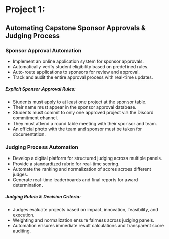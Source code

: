 # Project 1: 
## Automating Capstone Sponsor Approvals &amp; Judging Process

### Sponsor Approval Automation

- Implement an online application system for sponsor approvals.
- Automatically verify student eligibility based on predefined rules.
- Auto-route applications to sponsors for review and approval.
- Track and audit the entire approval process with real-time updates.

##### Explicit Sponsor Approval Rules:

- Students must apply to at least one project at the sponsor table.
- Their name must appear in the sponsor approval database.
- Students must commit to only one approved project via the Discord commitment channel.
- They must attend a round table meeting with their sponsor and team.
- An official photo with the team and sponsor must be taken for documentation.

### Judging Process Automation

- Develop a digital platform for structured judging across multiple panels.
- Provide a standardized rubric for real-time scoring.
- Automate the ranking and normalization of scores across different judges.
- Generate real-time leaderboards and final reports for award determination.

##### Judging Rubric & Decision Criteria:

- Judges evaluate projects based on impact, innovation, feasibility, and execution.
- Weighting and normalization ensure fairness across judging panels.
- Automation ensures immediate result calculations and transparent score auditing.
